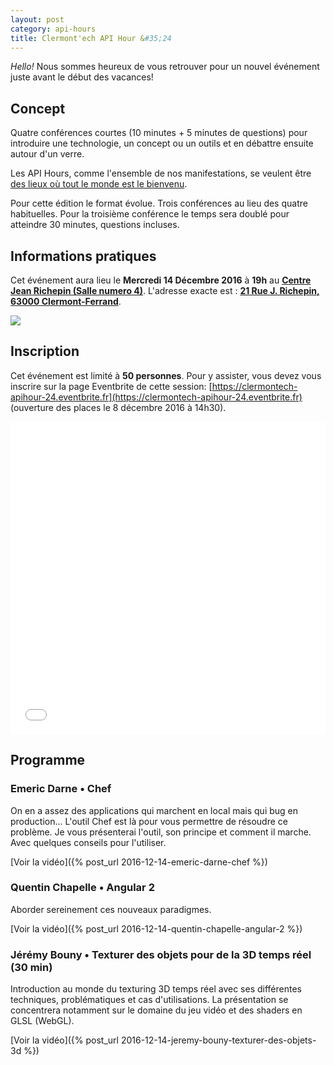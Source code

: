 ```yaml
---
layout: post
category: api-hours
title: Clermont'ech API Hour &#35;24
---
```


_Hello!_ Nous sommes heureux de vous retrouver pour un nouvel événement juste
avant le début des vacances!

## Concept

Quatre conférences courtes (10 minutes + 5 minutes de questions) pour
introduire une technologie, un concept ou un outils et en débattre ensuite
autour d'un verre.

Les API Hours, comme l'ensemble de nos manifestations, se veulent être [des
lieux où tout le monde est le bienvenu](/code-of-conduct.html).

Pour cette édition le format évolue. Trois conférences au lieu des
quatre habituelles. Pour la troisième conférence le temps sera doublé pour
atteindre 30 minutes, questions incluses.

## Informations pratiques

Cet événement aura lieu le **Mercredi 14 Décembre 2016** à **19h** au [**Centre Jean Richepin (Salle numero 4)**](http://www.clermont-ferrand.fr/+-Centre-Richepin-+.html).  L'adresse
exacte est : [**21 Rue J. Richepin, 63000 Clermont-Ferrand**](https://goo.gl/maps/MFBp4).

[![](http://maps.googleapis.com/maps/api/staticmap?center=21+Rue+Jean+Richepin%2C+63000+Clermont-Ferrand&size=600x400&sensor=false&markers=color:red%7C45.7814505,3.0853451)](https://goo.gl/maps/exAaivRX3su)

## Inscription

Cet événement est limité à **50 personnes**.  Pour y assister, vous devez vous
inscrire sur la page Eventbrite de cette session: [https://clermontech-apihour-24.eventbrite.fr](https://clermontech-apihour-24.eventbrite.fr)
(ouverture des places le 8 décembre 2016 à 14h30).

<iframe src="//eventbrite.fr/tickets-external?eid=30052632232&ref=etckt" frameborder="0" height="500" width="100%" vspace="0" hspace="0" marginheight="5" marginwidth="5" scrolling="auto" allowtransparency="true"></iframe>


## Programme

### Emeric Darne • Chef

On en a assez des applications qui marchent en local mais qui bug en production... L'outil Chef est là pour vous permettre de résoudre ce problème. Je vous présenterai l'outil, son principe et comment il marche. Avec quelques conseils pour l'utiliser.

[Voir la vidéo]({% post_url 2016-12-14-emeric-darne-chef %})

### Quentin Chapelle • Angular 2

Aborder sereinement ces nouveaux paradigmes.

[Voir la vidéo]({% post_url 2016-12-14-quentin-chapelle-angular-2 %})


### Jérémy Bouny • Texturer des objets pour de la 3D temps réel (30 min)

Introduction au monde du texturing 3D temps réel avec ses différentes techniques, problématiques et cas d'utilisations.
La présentation se concentrera notamment sur le domaine du jeu vidéo et des shaders en GLSL (WebGL).

[Voir la vidéo]({% post_url 2016-12-14-jeremy-bouny-texturer-des-objets-3d %})

